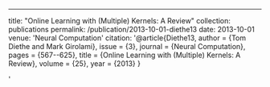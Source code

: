 ---
title: "Online Learning with (Multiple) Kernels: A Review"
collection: publications
permalink: /publication/2013-10-01-diethe13
date: 2013-10-01
venue: 'Neural Computation'
citation: '@article{Diethe13,
 author = {Tom Diethe and Mark Girolami},
 issue = {3},
 journal = {Neural Computation},
 pages = {567--625},
 title = {Online Learning with (Multiple) Kernels: A Review},
 volume = {25},
 year = {2013}
}

'
